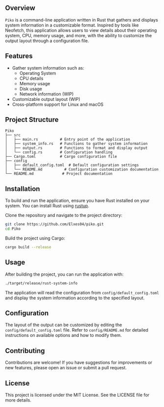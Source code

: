## Overview
`Piko` is a command-line application written in Rust that gathers and displays system information in a customizable format. Inspired by tools like Neofetch, this application allows users to view details about their operating system, CPU, memory usage, and more, with the ability to customize the output layout through a configuration file.

## Features
- Gather system information such as:
  - Operating System
  - CPU details
  - Memory usage
  - Disk usage
  - Network information (WIP)
- Customizable output layout (WIP)
- Cross-platform support for Linux and macOS

## Project Structure
```
Piko
├── src
│   ├── main.rs          # Entry point of the application
│   ├── system_info.rs   # Functions to gather system information
│   ├── output.rs        # Functions to format and display output
│   └── config.rs        # Configuration handling
├── Cargo.toml           # Cargo configuration file
├── config
│   ├── default_config.toml  # Default configuration settings
│   └── README.md          # Configuration customization documentation
└── README.md             # Project documentation
```

## Installation
To build and run the application, ensure you have Rust installed on your system. You can install Rust using [rustup](https://rustup.rs/).

Clone the repository and navigate to the project directory:

```bash
git clone https://github.com/Elxes04/piko.git
cd Piko
```

Build the project using Cargo:

```bash
cargo build --release
```

## Usage
After building the project, you can run the application with:

```bash
./target/release/rust-system-info
```

The application will read the configuration from `config/default_config.toml` and display the system information according to the specified layout.

## Configuration
The layout of the output can be customized by editing the `config/default_config.toml` file. Refer to `config/README.md` for detailed instructions on available options and how to modify them.

## Contributing
Contributions are welcome! If you have suggestions for improvements or new features, please open an issue or submit a pull request.

## License
This project is licensed under the MIT License. See the LICENSE file for more details.
